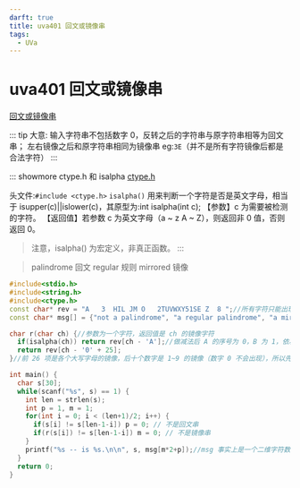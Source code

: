```yaml
---
darft: true
title: uva401 回文或镜像串
tags:
  - UVa
---
```


# uva401 回文或镜像串

[回文或镜像串](https://vjudge.net/problem/UVA-401)

::: tip 大意:
输入字符串不包括数字 0，反转之后的字符串与原字符串相等为回文串；
左右镜像之后和原字符串相同为镜像串 eg:`3E`（并不是所有字符镜像后都是合法字符）
:::

::: showmore ctype.h 和 isalpha
[ctype.h](https://www.runoob.com/cprogramming/c-standard-library-ctype-h.html) 

头文件:`#include <ctype.h>`
`isalpha()` 用来判断一个字符是否是英文字母，相当于 isupper(c)||islower(c)，其原型为:int isalpha(int c);
【参数】c 为需要被检测的字符。
【返回值】若参数 c 为英文字母（a ~ z  A ~ Z），则返回非 0 值，否则返回 0。
> 注意，isalpha() 为宏定义，非真正函数。
:::


> palindrome 回文 regular 规则 mirrored 镜像 

```cpp
#include<stdio.h>
#include<string.h>
#include<ctype.h>
const char* rev = "A   3  HIL JM O   2TUVWXY51SE Z  8 ";//所有字符只能出现在这个字符数组
const char* msg[] = {"not a palindrome", "a regular palindrome", "a mirrored string", "a mirrored palindrome"};

char r(char ch) {//参数为一个字符，返回值是 ch 的镜像字符
  if(isalpha(ch)) return rev[ch - 'A'];//做减法后 A 的序号为 0，B 为 1，依次类推
  return rev[ch - '0' + 25];
}//前 26 项是各个大写字母的镜像，后十个数字是 1~9 的镜像（数字 0 不会出现），所以先判断 ch 是字母还是数字

int main() {
  char s[30];
  while(scanf("%s", s) == 1) {
    int len = strlen(s);
    int p = 1, m = 1;
    for(int i = 0; i < (len+1)/2; i++) {
      if(s[i] != s[len-1-i]) p = 0; // 不是回文串
      if(r(s[i]) != s[len-1-i]) m = 0; // 不是镜像串
    }
    printf("%s -- is %s.\n\n", s, msg[m*2+p]);//msg 事实上是一个二维字符数组,m存在输出后两个字符串，m不存在输出前两个字符串
  }
  return 0;
}
```

